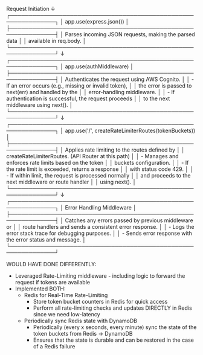 Request Initiation
   ↓
 ┌──────────────────────────────────────────────────────────────┐
 │                          app.use(express.json())             │
 ├──────────────────────────────────────────────────────────────┤
 │ Parses incoming JSON requests, making the parsed data        │
 │ available in req.body.                                        │
 └──────────────────────────────────────────────────────────────┘
   ↓
 ┌──────────────────────────────────────────────────────────────┐
 │                      app.use(authMiddleware)                 │
 ├──────────────────────────────────────────────────────────────┤
 │ Authenticates the request using AWS Cognito.                  │
 │ - If an error occurs (e.g., missing or invalid token),        │
 │   the error is passed to next(err) and handled by the         │
 │   error-handling middleware.                                  │
 │ - If authentication is successful, the request proceeds       │
 │   to the next middleware using next().                        │
 └──────────────────────────────────────────────────────────────┘
   ↓
 ┌──────────────────────────────────────────────────────────────┐
 │   app.use('/', createRateLimiterRoutes(tokenBuckets))         │
 ├──────────────────────────────────────────────────────────────┤
 │ Applies rate limiting to the routes defined by                │
 │ createRateLimiterRoutes. (API Router at this path)            │
 │ - Manages and enforces rate limits based on the token         │
 │   buckets configuration.                                       │
 │ - If the rate limit is exceeded, returns a response           │
 │   with status code 429.                                        │
 │ - If within limit, the request is processed normally          │
 │   and proceeds to the next middleware or route handler        │
 │   using next().                                                │
 └──────────────────────────────────────────────────────────────┘
   ↓
 ┌──────────────────────────────────────────────────────────────┐
 │                Error Handling Middleware                     │
 ├──────────────────────────────────────────────────────────────┤
 │ Catches any errors passed by previous middleware or           │
 │ route handlers and sends a consistent error response.         │
 │ - Logs the error stack trace for debugging purposes.          │
 │ - Sends error response with the error status and message.     │
 └──────────────────────────────────────────────────────────────┘


WOULD HAVE DONE DIFFERENTLY:
- Leveraged Rate-Limiting middleware - including logic to forward the request if tokens are available
- Implemented BOTH:
  - Redis for Real-Time Rate-Limiting
    - Store token bucket counters in Redis for quick access
    - Perform all rate-limiting checks and updates DIRECTLY in Redis since we need low-latency
  - Periodically sync Redis state with DynamoDB
    - Periodically (every x seconds, every minute) sync the state of the token buckets from Redis -> DynamoDB
    - Ensures that the state is durable and can be restored in the case of a Redis failure